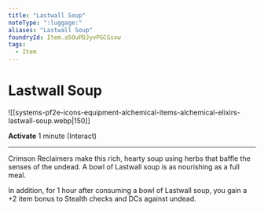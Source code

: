 ```yaml
---
title: "Lastwall Soup"
noteType: ":luggage:"
aliases: "Lastwall Soup"
foundryId: Item.a5OuPDJyvPGCGsxw
tags:
  - Item
---
```


# Lastwall Soup
![[systems-pf2e-icons-equipment-alchemical-items-alchemical-elixirs-lastwall-soup.webp|150]]

**Activate** 1 minute (Interact)

* * *

Crimson Reclaimers make this rich, hearty soup using herbs that baffle the senses of the undead. A bowl of Lastwall soup is as nourishing as a full meal.

In addition, for 1 hour after consuming a bowl of Lastwall soup, you gain a +2 item bonus to Stealth checks and DCs against undead.


